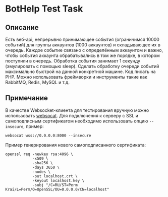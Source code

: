 # BotHelp Test Task
## Описание
Есть веб-api, непрерывно принимающее события (ограничимся 10000 событий) для группы аккаунтов (1000 аккаунтов)
и складывающее их в очередь. Каждое событие связано с определённым аккаунтом и важно, чтобы события аккаунта
обрабатывались в том же порядке, в котором поступили в очередь. Обработка события занимает 1 секунду
(эмулировать с помощью sleep). Сделать обработку очереди событий максимально быстрой на данной конкретной машине.
Код писать на PHP. Можно использовать фреймворки и инструменты такие как RabbitMQ, Redis, MySQL и т.д.

## Примечание
В качестве Websocket-клиента для тестирования вручную можно использовать [websocat](https://github.com/vi/websocat).
Для подключения к серверу с SSL и самоподписным сертификатом необходимо использовать опцию `--insecure`, пример:

```shell
websocat wss://0.0.0.0:8000 --insecure
```

Пример генерирования нового самоподписанного сертификата:
```shell
openssl req -newkey rsa:4096 \
            -x509 \
            -sha256 \
            -days 3650 \
            -nodes \
            -out localhost.crt \
            -keyout localhost.key \
            -subj "/C=RU/ST=Perm Krai/L=Perm/O=OpenSSL/OU=0.0.0.0/CN=localhost"
```
